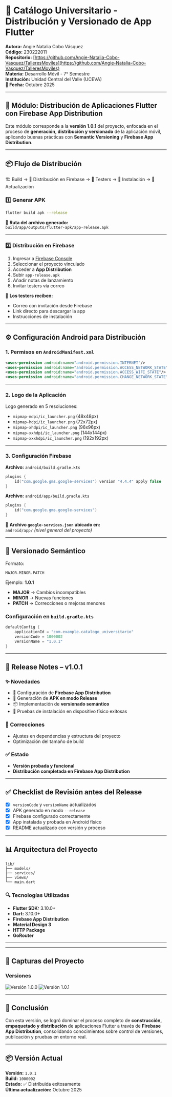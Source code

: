 # 🐾 Catálogo Universitario - Distribución y Versionado de App Flutter 

**Autora:** Angie Natalia Cobo Vásquez  
**Código:** 230222011  
**Repositorio:** [https://github.com/Angie-Natalia-Cobo-Vasquez/TalleresMoviles](https://github.com/Angie-Natalia-Cobo-Vasquez/TalleresMoviles)  
**Materia:** Desarrollo Móvil - 7° Semestre  
**Institución:** Unidad Central del Valle (UCEVA)  
**📅 Fecha:** Octubre 2025  

---

## 🚀 Módulo: Distribución de Aplicaciones Flutter con Firebase App Distribution

Este módulo corresponde a la **versión 1.0.1** del proyecto, enfocada en el proceso de **generación, distribución y versionado** de la aplicación móvil, aplicando buenas prácticas con **Semantic Versioning** y **Firebase App Distribution**.

---

## 📦 Flujo de Distribución

🏗️ Build → 🚀 Distribución en Firebase → 👥 Testers → 📲 Instalación → 🔄 Actualización

### **1️⃣ Generar APK**
```bash
flutter build apk --release
```
📍 **Ruta del archivo generado:**  
`build/app/outputs/flutter-apk/app-release.apk`

---

### **2️⃣ Distribución en Firebase**
1. Ingresar a [Firebase Console](https://console.firebase.google.com/)  
2. Seleccionar el proyecto vinculado  
3. Acceder a **App Distribution**  
4. Subir `app-release.apk`  
5. Añadir notas de lanzamiento  
6. Invitar testers vía correo  

🧪 **Los testers reciben:**
- Correo con invitación desde Firebase  
- Link directo para descargar la app  
- Instrucciones de instalación  

---

## ⚙️ Configuración Android para Distribución

### 1. **Permisos en `AndroidManifest.xml`**
```xml
<uses-permission android:name="android.permission.INTERNET"/>
<uses-permission android:name="android.permission.ACCESS_NETWORK_STATE"/>
<uses-permission android:name="android.permission.ACCESS_WIFI_STATE"/>
<uses-permission android:name="android.permission.CHANGE_NETWORK_STATE"/>
```

---

### 2. **Logo de la Aplicación**
Logo generado en 5 resoluciones:

- `mipmap-mdpi/ic_launcher.png` (48x48px)  
- `mipmap-hdpi/ic_launcher.png` (72x72px)  
- `mipmap-xhdpi/ic_launcher.png` (96x96px)  
- `mipmap-xxhdpi/ic_launcher.png` (144x144px)  
- `mipmap-xxxhdpi/ic_launcher.png` (192x192px)

---

### 3. **Configuración Firebase**

**Archivo:** `android/build.gradle.kts`
```kotlin
plugins {
    id("com.google.gms.google-services") version "4.4.4" apply false
}
```

**Archivo:** `android/app/build.gradle.kts`
```kotlin
plugins {
    id("com.google.gms.google-services")
}
```

📍 **Archivo `google-services.json` ubicado en:**  
`android/app/` *(nivel general del proyecto)*

---

## 🧩 Versionado Semántico

Formato:
```
MAJOR.MINOR.PATCH
```
Ejemplo: **1.0.1**  
- **MAJOR** → Cambios incompatibles  
- **MINOR** → Nuevas funciones  
- **PATCH** → Correcciones o mejoras menores  

### Configuración en `build.gradle.kts`
```kotlin
defaultConfig {
    applicationId = "com.example.catalogo_universitario"
    versionCode = 1000002
    versionName = "1.0.1"
}
```

---

## 📝 Release Notes – v1.0.1

### ✨ Novedades
- 🔧 Configuración de **Firebase App Distribution**
- 🧱 Generación de **APK en modo Release**
- 📦 Implementación de **versionado semántico**
- 🧪 Pruebas de instalación en dispositivo físico exitosas

### 🐛 Correcciones
- Ajustes en dependencias y estructura del proyecto  
- Optimización del tamaño de build  

### ✅ Estado
- **Versión probada y funcional**  
- **Distribución completada en Firebase App Distribution**  

---

## ✅ Checklist de Revisión antes del Release
- [x] `versionCode` y `versionName` actualizados  
- [x] APK generado en modo `--release`  
- [x] Firebase configurado correctamente  
- [x] App instalada y probada en Android físico  
- [x] README actualizado con versión y proceso  

---

## 📊 Arquitectura del Proyecto

```
lib/
├── models/
├── services/
├── views/
└── main.dart
```

### 🔍 Tecnologías Utilizadas
- **Flutter SDK:** 3.10.0+  
- **Dart:** 3.10.0+  
- **Firebase App Distribution**  
- **Material Design 3**  
- **HTTP Package**  
- **GoRouter**  

---

---

## 📸 Capturas del Proyecto

### Versiones

![Versión 1.0.0](assets/capturas/Capturav1.jpg)
![Versión 1.0.1](assets/capturas/Capturav2.jpg)

---

## 🧠 Conclusión

Con esta versión, se logró dominar el proceso completo de **construcción, empaquetado y distribución** de aplicaciones Flutter a través de **Firebase App Distribution**, consolidando conocimientos sobre control de versiones, publicación y pruebas en entorno real.

---

## 📦 Versión Actual
**Versión:** `1.0.1`  
**Build:** `1000002`  
**Estado:** ✅ Distribuida exitosamente  
**Última actualización:** Octubre 2025
